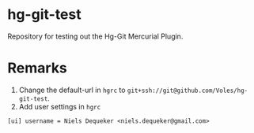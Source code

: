 hg-git-test
===========

Repository for testing out the Hg-Git Mercurial Plugin.

# Remarks
1. Change the default-url in `hgrc` to `git+ssh://git@github.com/Voles/hg-git-test`.
2. Add user settings in `hgrc`

`[ui]
username = Niels Dequeker <niels.dequeker@gmail.com>`

